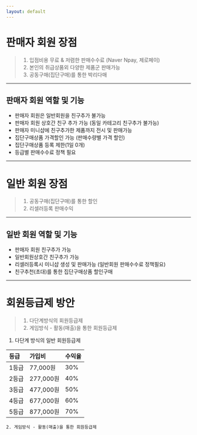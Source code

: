 ```yaml
---
layout: default
---
```




# 판매자 회원 장점

> 1. 입점비용 무료 & 저렴한 판매수수료 (Naver Npay, 제로페이)
> 2. 본인의 취급상품외 다양한 제품군 판매가능 
> 3. 공동구매(집단구매)를 통한 박리다매 

* * *

## 판매자 회원 역할 및 기능

- 판매자 회원은 일반회원을 친구추가 불가능
- 판매자 회원 상호간 친구 추가 가능 (동일 카테고리 친구추가 불가능) 
- 판매자 미니샵에 친구추가한 제품까지 전시 및 판매가능 
- 집단구매상품 가격할인 가능 (판매수량별 가격 할인)
- 집단구매상품 등록 제한(1일 0개) 
- 등급별 판매수수료 정책 필요 

* * *

# 일반 회원 장점

> 1. 공동구매(집단구매)를 통한 할인
> 2. 리셀러등록 판매수익 

* * *

## 일반 회원 역할 및 기능

- 판매자 회원 친구추가 가능 
- 일반회원상호간 친구추가 가능 
- 리셀러등록시 미니샵 생성 및 판매가능 (일반회원 판매수수료 정책필요) 
- 친구추천(초대)를 통한 집단구매상품 할인구매

* * *


# 회원등급제 방안

> 1. 다단계방식의 회원등급제 
> 2. 게임방식 - 활동(매출)을 통한 회원등급제 

1. 다단계 방식의 일반 회원등급제 
 
|     등급     | 가입비             | 수익율 |
|:-------------|:------------------|:------|
| 1등급        | 77,000원           | 30%  |
| 2등급        | 277,000원          | 40%  |
| 3등급        | 477,000원          | 50%  |
| 4등급        | 677,000원          | 60%  |
| 5등급        | 877,000원          | 70%  |


```
2. 게임방식 - 활동(매출)을 통한 회원등급제 



```
